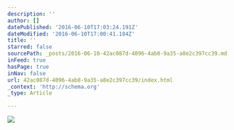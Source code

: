 ```yaml
---
description: ''
author: []
datePublished: '2016-06-10T17:03:24.191Z'
dateModified: '2016-06-10T17:00:41.184Z'
title: ''
starred: false
sourcePath: _posts/2016-06-10-42ac087d-4096-4ab8-9a35-a8e2c397cc39.md
inFeed: true
hasPage: true
inNav: false
url: 42ac087d-4096-4ab8-9a35-a8e2c397cc39/index.html
_context: 'http://schema.org'
_type: Article

---
```

![](https://the-grid-user-content.s3-us-west-2.amazonaws.com/c23ccc50-a3d3-48ec-a739-85128afefcb4.png)
